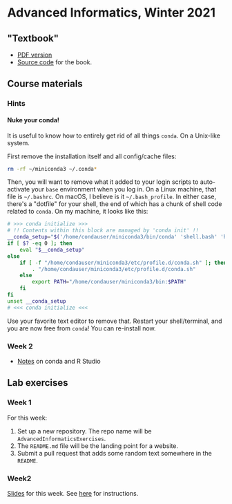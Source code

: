 # Advanced Informatics, Winter 2021

## "Textbook"

* [PDF version](compskills.pdf)
* [Source code](https://github.com/ThorntonLab/ComputerSkills4GradStudents) for the book.

## Course materials

### Hints

#### Nuke your conda!

It is useful to know how to entirely get rid of all things `conda`.
On a Unix-like system.

First remove the installation itself and all config/cache files:

```sh
rm -rf ~/miniconda3 ~/.conda*
```

Then, you will want to remove what it added to your login scripts to auto-activate your `base` environment when you log in.
On a Linux machine, that file is `~/.bashrc`.
On macOS, I believe is it `~/.bash_profile`.
In either case, there's a "dotfile" for your shell, the end of which has a chunk of shell code related to `conda`.
On my machine, it looks like this:

```sh
# >>> conda initialize >>>
# !! Contents within this block are managed by 'conda init' !!
__conda_setup="$('/home/condauser/miniconda3/bin/conda' 'shell.bash' 'hook' 2> /dev/null)"
if [ $? -eq 0 ]; then
    eval "$__conda_setup"
else
    if [ -f "/home/condauser/miniconda3/etc/profile.d/conda.sh" ]; then
        . "/home/condauser/miniconda3/etc/profile.d/conda.sh"
    else
        export PATH="/home/condauser/miniconda3/bin:$PATH"
    fi
fi
unset __conda_setup
# <<< conda initialize <<<
```

Use your favorite text editor to remove that. 
Restart your shell/terminal, and you are now free from `conda`!
You can re-install now.

### Week 2

* [Notes](week2notes) on conda and R Studio

## Lab exercises

### Week 1

For this week:

1. Set up a new repository.
   The repo name will be `AdvancedInformaticsExercises`.
2. The `README.md` file will be the landing point for a website.
3. Submit a pull request that adds some random text somewhere in the `README`.

### Week2

[Slides](NotebookSlides) for this week.
See [here](week2lab) for instructions.
